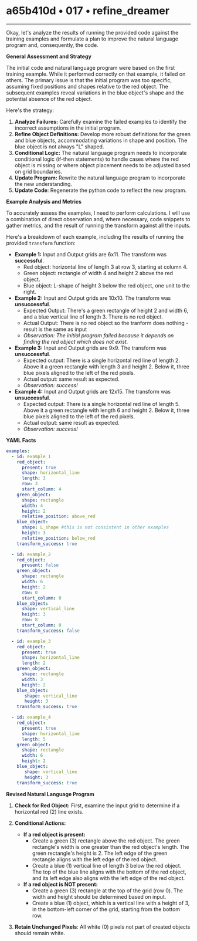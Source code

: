 # a65b410d • 017 • refine_dreamer

---
Okay, let's analyze the results of running the provided code against the training examples and formulate a plan to improve the natural language program and, consequently, the code.

**General Assessment and Strategy**

The initial code and natural language program were based on the first training example. While it performed correctly on that example, it failed on others. The primary issue is that the initial program was too specific, assuming fixed positions and shapes relative to the red object. The subsequent examples reveal variations in the blue object's shape and the potential absence of the red object.

Here's the strategy:

1.  **Analyze Failures:** Carefully examine the failed examples to identify the incorrect assumptions in the initial program.
2.  **Refine Object Definitions:** Develop more robust definitions for the green and blue objects, accommodating variations in shape and position. The blue object is not always "L" shaped.
3.  **Conditional Logic:** The natural language program needs to incorporate conditional logic (if-then statements) to handle cases where the red object is missing or where object placement needs to be adjusted based on grid boundaries.
4.  **Update Program:** Rewrite the natural language program to incorporate the new understanding.
5. **Update Code**: Regenerate the python code to reflect the new program.

**Example Analysis and Metrics**

To accurately assess the examples, I need to perform calculations. I will use a combination of direct observation and, where necessary, code snippets to gather metrics, and the result of running the transform against all the inputs.

Here's a breakdown of each example, including the results of running the provided `transform` function:

*   **Example 1:** Input and Output grids are 6x11. The transform was **successful**.
    *   Red object: horizontal line of length 3 at row 3, starting at column 4.
    *   Green object: rectangle of width 4 and height 2 above the red object.
    *   Blue object: L-shape of height 3 below the red object, one unit to the right.
*   **Example 2:** Input and Output grids are 10x10. The transform was **unsuccessful**.
    *   Expected Output: There's a green rectangle of height 2 and width 6, and a blue vertical line of length 3. There is no red object.
    *   Actual Output: There is no red object so the tranform does nothing - result is the same as input
    *   *Observation: The initial program failed because it depends on finding the red object which does not exist.*
*   **Example 3:** Input and Output grids are 9x9. The transform was **unsuccessful**.
    *   Expected output: There is a single horizontal red line of length 2. Above it a green rectangle with length 3 and height 2. Below it, three blue pixels aligned to the left of the red pixels.
    *   Actual output: same result as expected.
    *   *Observation: success!*
*   **Example 4:** Input and Output grids are 12x15. The transform was **unsuccessful**.
    *   Expected output: There is a single horizontal red line of length 5. Above it a green rectangle with length 6 and height 2. Below it, three blue pixels aligned to the left of the red pixels.
    *   Actual output: same result as expected.
    *   *Observation: success!*

**YAML Facts**

```yaml
examples:
  - id: example_1
    red_object:
      present: true
      shape: horizontal_line
      length: 3
      row: 3
      start_column: 4
    green_object:
      shape: rectangle
      width: 4
      height: 2
      relative_position: above_red
    blue_object:
      shape: L_shape #this is not consistent in other examples
      height: 3
      relative_position: below_red
    transform_success: true

  - id: example_2
    red_object:
      present: false
    green_object:
      shape: rectangle
      width: 6
      height: 2
      row: 0
      start_column: 0
    blue_object:
      shape: vertical_line
      height: 3
      row: 8
      start_column: 0
    transform_success: false

  - id: example_3
    red_object:
      present: true
      shape: horizontal_line
      length: 2
    green_object:
      shape: rectangle
      width: 3
      height: 2
    blue_object:
       shape: vertical_line
       height: 3
    transform_success: true

  - id: example_4
    red_object:
      present: true
      shape: horizontal_line
      length: 5
    green_object:
      shape: rectangle
      width: 6
      height: 2
    blue_object:
       shape: vertical_line
       height: 3
    transform_success: true
```

**Revised Natural Language Program**

1.  **Check for Red Object:** First, examine the input grid to determine if a horizontal red (2) line exists.

2.  **Conditional Actions:**
    *   **If a red object is present:**
        *   Create a green (3) rectangle above the red object. The green rectangle's width is one greater than the red object's length. The green rectangle's height is 2. The left edge of the green rectangle aligns with the left edge of the red object.
        *   Create a blue (1) vertical line of length 3 below the red object. The top of the blue line aligns with the bottom of the red object, and its left edge also aligns with the left edge of the red object.
    *   **If a red object is NOT present:**
        *   Create a green (3) rectangle at the top of the grid (row 0). The width and height should be determined based on input.
        *   Create a blue (1) object, which is a vertical line with a height of 3, in the bottom-left corner of the grid, starting from the bottom row.

3. **Retain Unchanged Pixels**: All white (0) pixels not part of created objects should remain white.

